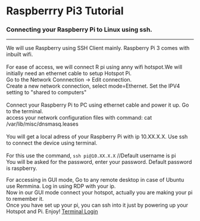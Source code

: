 # Raspberrry Pi3 Tutorial
### Connecting your Raspberry Pi to Linux using ssh.<br>

***

We will use Raspberry using SSH Client mainly. Raspberry Pi 3 comes with inbuilt wifi.<br>
<br>
For ease of access, we will connect R pi using anny wifi hotspot.We will initially need an ethernet cable to setup Hotspot Pi.<br>
Go to the Network Connnection -> Edit connection.<br>
Create a new network connection, select mode=Ethernet. Set the IPV4 setting to "shared to computers"<br>
<br>
Connect your Raspberry Pi to PC using ethernet cable and power it up. Go to the terminal.<br>
access your network configuration files with command: cat /var/lib/misc/dnsmasq.leases<br>
<br>
You will get a local adress of your Raspberry Pi with ip 10.XX.X.X. Use ssh to connect the device using terminal.<br>
<br>
For this use the command, `ssh pi@10.XX.X.X` //Default username is pi<br> 
You will be asked for the password, enter your password. Default password is raspberry.<br>

For accessing in GUI mode, Go to any remote desktop in case of Ubuntu use Remmina. Log in using RDP with your ip.<br>
Now in our GUI mode connect your hotspot, actually you are making your pi to remember it.<br>
Once you have set up your pi, you can ssh into it just by powering up your Hotspot and Pi. Enjoy!
[Terminal Login](https://github.com/aurs-juit/AURS-Tutorials/blob/master/Raspberry%20Pi/git.png)
